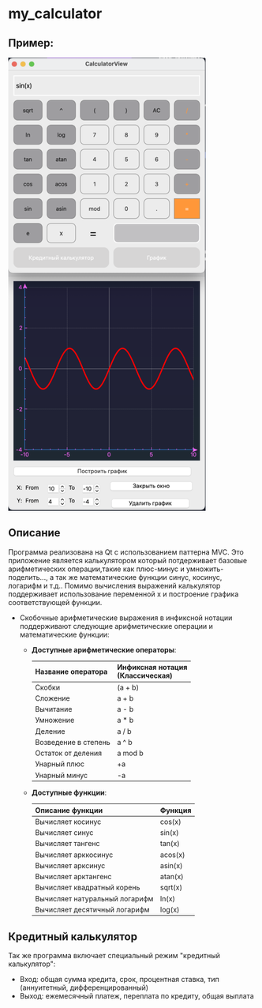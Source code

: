 # my_calculator

## Пример:
![Иллюстрация к проекту](img/show_calculator.png)

## Описание
Программа реализована на Qt с использованием паттерна MVC.
Это приложение является калькулятором который потдерживает базовые арифметических операции,такие как плюс-минус и умножить-поделить...,  а так же математические функции синус, косинус, логарифм и т.д.. Помимо вычисления выражений калькулятор поддерживает использование переменной x и построение графика соответствующей функции. 
- Скобочные арифметические выражения в инфиксной нотации поддерживают следующие арифметические операции и математические функции:
    - **Доступные арифметические операторы**:

        | Название оператора | Инфиксная нотация <br /> (Классическая) | 
        | ------ | ------ |
        | Скобки | (a + b) | 
        | Сложение | a + b | 
        | Вычитание | a - b | 
        | Умножение | a * b | 
        | Деление | a / b | 
        | Возведение в степень | a ^ b |
        | Остаток от деления | a mod b | 
        | Унарный плюс | +a | 
        | Унарный минус | -a |
    - **Доступные функции**:
  
        | Описание функции | Функция |   
        | ---------------- | ------- |  
        | Вычисляет косинус | cos(x) |   
        | Вычисляет синус | sin(x) |  
        | Вычисляет тангенс | tan(x) |  
        | Вычисляет арккосинус | acos(x) | 
        | Вычисляет арксинус | asin(x) | 
        | Вычисляет арктангенс | atan(x) |
        | Вычисляет квадратный корень | sqrt(x) |
        | Вычисляет натуральный логарифм | ln(x) | 
        | Вычисляет десятичный логарифм | log(x) |


## Кредитный калькулятор

Так же программа включает специальный режим "кредитный калькулятор":
 - Вход: общая сумма кредита, срок, процентная ставка, тип (аннуитетный, дифференцированный)
 - Выход: ежемесячный платеж, переплата по кредиту, общая выплата
